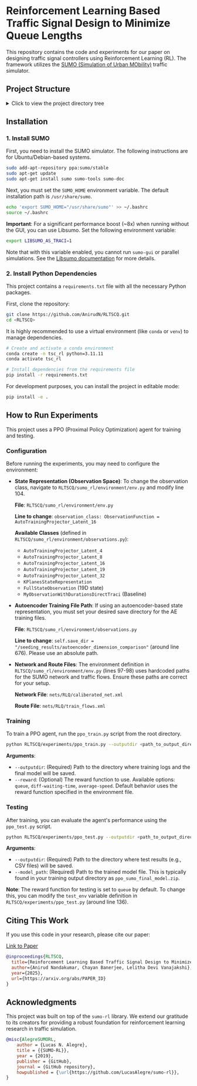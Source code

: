 # Reinforcement Learning Based Traffic Signal Design to Minimize Queue Lengths

This repository contains the code and experiments for our paper on designing traffic signal controllers using Reinforcement Learning (RL).  The framework utilizes the [SUMO (Simulation of Urban MObility)](https://github.com/eclipse/sumo) traffic simulator.

## Project Structure

<details>
<summary>Click to view the project directory tree</summary>

```
.
├── experiments
│   ├── ppo_test.py
│   └── ppo_train.py
├── setup.py
├── sumo_rl
│   ├── agents
│   ├── environment
│   ├── exploration
│   ├── nets
│   └── util
└── tests
|   ├── gym_test.py
|   └── pz_test.py
|
|── requirements.txt
|── README.md

```

</details>

## Installation

### 1. Install SUMO

First, you need to install the SUMO simulator. The following instructions are for Ubuntu/Debian-based systems.

```bash
sudo add-apt-repository ppa:sumo/stable
sudo apt-get update
sudo apt-get install sumo sumo-tools sumo-doc
```

Next, you must set the `SUMO_HOME` environment variable. The default installation path is `/usr/share/sumo`.

```bash
echo 'export SUMO_HOME="/usr/share/sumo"' >> ~/.bashrc
source ~/.bashrc
```

**Important**: For a significant performance boost (~8x) when running without the GUI, you can use Libsumo. Set the following environment variable:

```bash
export LIBSUMO_AS_TRACI=1
```

Note that with this variable enabled, you cannot run `sumo-gui` or parallel simulations. See the [Libsumo documentation](https://sumo.dlr.de/docs/Libsumo.html) for more details.

### 2. Install Python Dependencies

This project contains a `requirements.txt` file with all the necessary Python packages.

First, clone the repository:

```bash
git clone https://github.com/AnirudN/RLTSCQ.git
cd <RLTSCQ>
```

It is highly recommended to use a virtual environment (like `conda` or `venv`) to manage dependencies.

```bash
# Create and activate a conda environment
conda create -n tsc_rl python=3.11.11
conda activate tsc_rl

# Install dependencies from the requirements file
pip install -r requirements.txt
```

For development purposes, you can install the project in editable mode:

```bash
pip install -e .
```

## How to Run Experiments

This project uses a PPO (Proximal Policy Optimization) agent for training and testing.

### Configuration

Before running the experiments, you may need to configure the environment:

- **State Representation (Observation Space)**: To change the observation class, navigate to `RLTSCQ/sumo_rl/environment/env.py` and modify line 104.

  **File**: `RLTSCQ/sumo_rl/environment/env.py`

  **Line to change**: `observation_class: ObservationFunction = AutoTrainingProjector_Latent_16`

  **Available Classes** (defined in `RLTSCQ/sumo_rl/environment/observations.py`):
  - `AutoTrainingProjector_Latent_4`
  - `AutoTrainingProjector_Latent_8`
  - `AutoTrainingProjector_Latent_16`
  - `AutoTrainingProjector_Latent_19`
  - `AutoTrainingProjector_Latent_32`
  - `KPlanesStateRepresentation`
  - `FullStateObservation` (19D state)
  - `MyObservationWithDurationsDirectTraci` (Baseline)

- **Autoencoder Training File Path**: If using an autoencoder-based state representation, you must set your desired save directory for the AE training files.

  **File**: `RLTSCQ/sumo_rl/environment/observations.py`

  **Line to change**: `self.save_dir = "/seeding_results/autoencoder_dimension_comparison"` (around line 676). Please use an absolute path.

- **Network and Route Files**: The environment definition in `RLTSCQ/sumo_rl/environment/env.py` (lines 97-98) uses hardcoded paths for the SUMO network and traffic flows. Ensure these paths are correct for your setup.

  **Network File**: `nets/RLQ/caliberated_net.xml`

  **Route File**: `nets/RLQ/train_flows.xml`

### Training

To train a PPO agent, run the `ppo_train.py` script from the root directory.

```bash
python RLTSCQ/experiments/ppo_train.py --outputdir <path_to_output_directory> --reward <reward_function>
```

**Arguments**:
- `--outputdir`: (Required) Path to the directory where training logs and the final model will be saved.
- `--reward`: (Optional) The reward function to use. Available options: `queue`, `diff-waiting-time`, `average-speed`. Default behavior uses the reward function specified in the environment file.

### Testing

After training, you can evaluate the agent's performance using the `ppo_test.py` script.

```bash
python RLTSCQ/experiments/ppo_test.py --outputdir <path_to_output_directory> --model_path <path_to_model.zip>
```

**Arguments**:
- `--outputdir`: (Required) Path to the directory where test results (e.g., CSV files) will be saved.
- `--model_path`: (Required) Path to the trained model file. This is typically found in your training output directory as `ppo_sumo_final_model.zip`.

**Note**: The reward function for testing is set to `queue` by default. To change this, you can modify the `test_env` variable definition in `RLTSCQ/experiments/ppo_test.py` (around line 136).

## Citing This Work

If you use this code in your research, please cite our paper:

[Link to Paper](#) <!-- Replace with your actual paper link -->

```bibtex
@inproceedings{RLTSCQ,
  title={Reinforcement Learning Based Traffic Signal Design to Minimize Queue Lengths},
  author={Anirud Nandakumar, Chayan Banerjee, Lelitha Devi Vanajakshi},
  year={2025},
  url={https://arxiv.org/abs/PAPER_ID}
}
```

## Acknowledgments

This project was built on top of the `sumo-rl` library. We extend our gratitude to its creators for providing a robust foundation for reinforcement learning research in traffic simulation.

```bibtex
@misc{AlegreSUMORL,
    author = {Lucas N. Alegre},
    title = {{SUMO-RL}},
    year = {2019},
    publisher = {GitHub},
    journal = {GitHub repository},
    howpublished = {\url{https://github.com/LucasAlegre/sumo-rl}},
}
```
